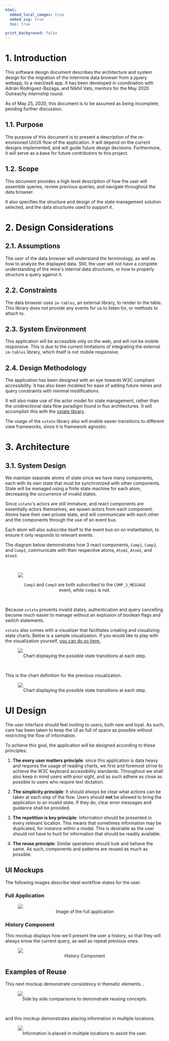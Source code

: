 ```yaml
---
html:
  embed_local_images: true
  embed_svg: true
  toc: true

print_background: false
---
```

<link rel="stylesheet" href="css/lightbox.css">
<script type="text/javascript" src="js/lightbox.js"></script>
  
  
#  1. Introduction
  
  
This software  design document describes the architecture and system design for the migration of the intermine data browser from a jquery webapp, to a react/es6 app. It has been developed in coordination with Adrián Rodríguez-Bazaga, and Nikhil Vats, mentors for the May 2020 Outreachy internship round.
  
As of May 25, 2020, this document is to be assumed as being incomplete, pending further discussion.
  
##  1.1. Purpose
  
  
The purpose of this document is to present a description of the re-envisioned UI/UX flow of the application. It will depend on the current designs implemented, and will guide future design decisions. Furthermore, it will serve as a base for future contributors to this project.
  
  
##  1.2. Scope
  
  
This document provides a high level description of how the user will assemble queries, review previous queries, and navigate throughout the data browser.
  
It also specifies the structure and design of the state management solution selected, and the data structures used to support it.
  
#  2. Design Considerations
  
  
##  2.1. Assumptions
  
  
The user of the data browser will understand the terminology, as well as how to analyze the displayed data. Still, the user will not have a complete understanding of the mine's internal data structures, or how to properly structure a query against it.
  
##  2.2. Constraints
  
  
The data browser uses `im-tables`, an external library, to render to the table. This library does not provide any events for us to listen for, or methods to attach to.
  
##  2.3. System Environment
  
  
This application will be accessible only on the web, and will not be mobile responsive. This is due to the current limitations of integrating the external `im-tables` library, which itself is not mobile responsive.
  
##  2.4. Design Methodology
  
  
The application has been designed with an eye towards W3C compliant accessibility. It has also been modeled for ease of adding future mines and query constraints with minimal modifications.
  
It will also make use of the actor model for state management, rather than the unidirectional data flow paradigm found in flux architectures. It will accomplish this with the [xstate library](https://xstate.js.org/docs/ ).
  
The usage of the `xstate` library also will enable easier transitions to different view frameworks, since it is framework agnostic.
  
#  3. Architecture
  
  
##  3.1. System Design
  
  
We maintain separate atoms of state since we have many components, each with its own state that must be synchronized with other components. State will be managed using a finite state machine for each atom, decreasing the occurrence of invalid states. 
  
Since `xstate`'s actors are still immature, and react components are essentially actors themselves, we spawn actors from each component. Atoms have their own private state, and will communicate with each other and the components through the use of an event bus.
  
Each atom will also subscribe itself to the event bus on on instantiation, to ensure it only responds to relevant events.
  
The diagram below demonstrates how 3 react components, `Comp1`, `Comp2`, and `Comp3`, communicate with their respective atoms, `Atom1`, `Atom2`, and `Atom3`.
  
  
</br>
  
<figure class="zoom">
   <img src="assets//event_bus_diagram.svg" >
   <figcaption style="width: 100%; text-align: center">
  
   `Comp2` and `Comp3` are both subscribed to the `COMP_3_MESSAGE` event, while `Comp1` is not.
   </figcaption>
</figure>
  
</br>
  
Because `xstate` prevents invalid states, authentication and query cancelling become much easier to manage without an explosion of boolean flags and switch statements. 
  
`xstate` also comes with a visualizer that facilitates creating and visualizing state charts. Below is a sample visualization. If you would like to play with the visualization yourself, [you can do so here.](https://xstate.js.org/viz/?gist=dae4d6f6837d193ed2149e2e4515e206 )
  
  
<figure class="zoom">
   <img src="assets//chart_viz.png">
   <figcaption style="width: 100%; text-align: center">
   Chart displaying the possible state transitions at each step.
   </figcaption>
</figure>
  
</br>
  
This is the chart definition for the previous visualization.
  
<figure>
   <img src="assets//queryBuilder.png">
   <figcaption style="width: 100%; text-align: center">
   Chart displaying the possible state transitions at each step.
   </figcaption>
</figure>
  
  
#  UI Design
  
  
The user interface should feel inviting to users, both new and loyal. As such, care has been taken to keep the UI as full of space as possible without restricting the flow of information.
  
To achieve this goal, the application will be designed according to these principles:
  
1. **The every user matters principle**: since this application is data heavy and requires the usage of reading charts, we first and foremost strive to achieve the W3C keyboard accessibility standards. Throughout we shall also keep in mind users with poor sight, and as such adhere as close as possible to users who require text dictation.
  
2. **The simplicity principle**: It should *always* be clear what actions can be taken at each step of the flow. Users should **not** be allowed to bring the application to an invalid state. If they do, clear error messages and guidance shall be provided.
  
3. **The repetition is key principle**: Information should be presented in every relevant location. This means that sometimes information may be duplicated, for instance within a modal. This is desirable as the user should not have to hunt for information that should be readily available.
  
4. **The reuse principle**: Similar operations should look and behave the same. As such, components and patterns are reused as much as possible. 
  
##  UI Mockups
  
  
The following images describe ideal workflow states for the user.
  
###  Full Application
  
<figure class="zoom">
   <img src="assets//mock_ups/full_app.svg">
   <figcaption style="width: 100%; text-align: center">
   Image of the full application
   </figcaption>
</figure>
  
###  History Component
  
  
This mockup displays how we'll present the user a history, so that they will always know the current query, as well as repeat previous ones.
  
<figure class="zoom">
   <img src="assets//mock_ups/view_all_pop_up.svg">
   <figcaption style="width: 100%; text-align: center">
   History Component
   </figcaption>
</figure>
  
##  Examples of Reuse
  
  
This next mockup demonstrate consistency in thematic elements...
  
<figure class="zoom">
   <img src="assets//mock_ups/side_x_side.svg">
   <figcaption style="width: 100%; text-align: center">
   Side by side comparisons to demonstrate reusing concepts.
   </figcaption>
</figure>
  
</br>
  
  
and this mockup demonstrates placing information in multiple locations.
<figure class="zoom">
   <img src="assets//mock_ups/repetitive_info.svg">
   <figcaption style="width: 100%; text-align: center">
   Information is placed in multiple locations to assist the user.
   </figcaption>
</figure>
  
